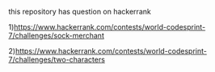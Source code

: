 this repository has question on hackerrank

1)https://www.hackerrank.com/contests/world-codesprint-7/challenges/sock-merchant

2)https://www.hackerrank.com/contests/world-codesprint-7/challenges/two-characters


